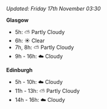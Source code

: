 *Updated: Friday 17th November 03:30*

**Glasgow**

* 5h: :partly_sunny: Partly Cloudy
* 6h: :sunny: Clear
* 7h, 8h: :partly_sunny: Partly Cloudy
* 9h - 16h: :cloud: Cloudy

**Edinburgh**

* 5h - 10h: :cloud: Cloudy
* 11h - 13h: :partly_sunny: Partly Cloudy
* 14h - 16h: :cloud: Cloudy
